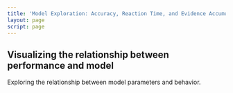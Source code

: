 ```yaml
---
title: 'Model Exploration: Accuracy, Reaction Time, and Evidence Accumulation'
layout: page
script: page
---
```


## Visualizing the relationship between performance and model

Exploring the relationship between model parameters and behavior.

<ddm-example-interactive>
  <accumulable-control trials="10" resample></accumulable-control>
  <ddm-parameters interactive></ddm-parameters>
  <ddm-model interactive measures means sds></ddm-model>
  <accumulable-table numeric summary="overall" color="outcome"></accumulable-table>
</ddm-example-interactive>
